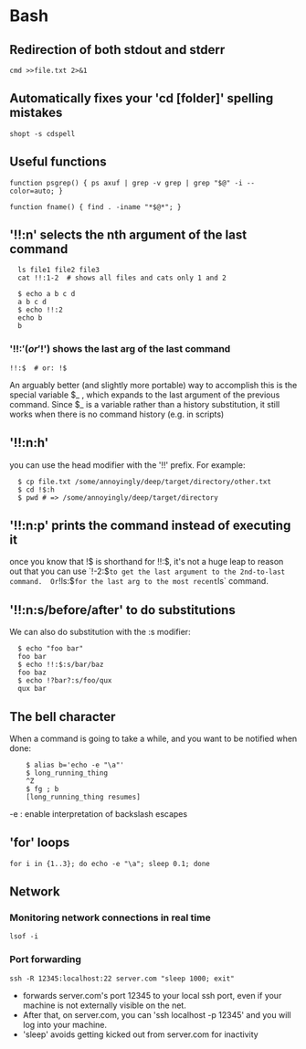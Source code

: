 # Bash

## Redirection of both stdout and stderr
```
cmd >>file.txt 2>&1
```

## Automatically fixes your 'cd [folder]' spelling mistakes
```
shopt -s cdspell
```

## Useful functions
```
function psgrep() { ps axuf | grep -v grep | grep "$@" -i --color=auto; }

function fname() { find . -iname "*$@*"; }
```

## '!!:n' selects the nth argument of the last command
```
  ls file1 file2 file3
  cat !!:1-2  # shows all files and cats only 1 and 2
```

```
  $ echo a b c d
  a b c d
  $ echo !!:2
  echo b
  b
````

### '!!:$' (or '!$') shows the last arg of the last command

```
!!:$  # or: !$
```

An arguably better (and slightly more portable) way to accomplish this is the special variable $_ , which expands to the last argument of the previous command. Since $_ is a variable rather than a history substitution, it still works when there is no command history (e.g. in scripts)

## '!!:n:h'
you can use the head modifier with the '!!' prefix. For example:
```
  $ cp file.txt /some/annoyingly/deep/target/directory/other.txt
  $ cd !$:h
  $ pwd # => /some/annoyingly/deep/target/directory
```

## '!!:n:p' prints the command instead of executing it

once you know that !$ is shorthand for !!:$, it's not a huge leap to reason out that you can use `!-2:$` to get the last argument to the 2nd-to-last command. 
Or `!ls:$` for the last arg to the most recent `ls` command. 

## '!!:n:s/before/after' to do substitutions

We can also do substitution with the :s modifier:
```
  $ echo "foo bar"
  foo bar
  $ echo !!:$:s/bar/baz
  foo baz
  $ echo !?bar?:s/foo/qux
  qux bar
```

## The bell character

When a command is going to take a while, and you want to be notified when done:
```
    $ alias b='echo -e "\a"'
    $ long_running_thing
    ^Z
    $ fg ; b
    [long_running_thing resumes]
```
-e : enable interpretation of backslash escapes

## 'for' loops
```
for i in {1..3}; do echo -e "\a"; sleep 0.1; done
```

## Network

### Monitoring network connections in real time
```
lsof -i
```

### Port forwarding
```
ssh -R 12345:localhost:22 server.com "sleep 1000; exit"
```
* forwards server.com's port 12345 to your local ssh port, even if your machine is not externally visible on the net. 
* After that, on server.com, you can 'ssh localhost -p 12345' and you will log into your machine. 
* 'sleep' avoids getting kicked out from server.com for inactivity
